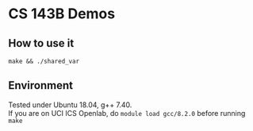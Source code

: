 # CS 143B Demos

## How to use it

`make && ./shared_var`

## Environment
Tested under Ubuntu 18.04, g++ 7.40. <br/>
If you are on UCI ICS Openlab, do `module load gcc/8.2.0` before running `make`
